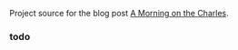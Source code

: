 Project source for the blog post [A Morning on the Charles](http://www.kellegous.com/j/2014/11/08/morning-on-the-charles/).

### todo

